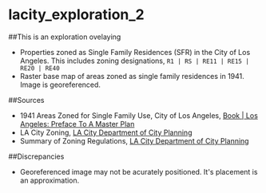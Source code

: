 # lacity_exploration_2

##This is an exploration ovelaying
* Properties zoned as Single Family Residences (SFR) in the City of Los Angeles. This includes zoning designations, `R1 | RS | RE11 | RE15 | RE20 | RE40` 
* Raster base map of areas zoned as single family residences in 1941. Image is georeferenced.

##Sources
* 1941 Areas Zoned for Single Family Use, City of Los Angeles, [Book | Los Angeles: Preface To A Master Plan](http://www.worldcat.org/oclc/3428529) 
* LA City Zoning, [LA City Department of City Planning](http://planning.lacity.org/)
* Summary of Zoning Regulations, [LA City Department of City Planning](http://planning.lacity.org/zone_code/Appendices/sum_of_zone.pdf)

##Discrepancies
* Georeferenced image may not be acurately positioned. It's placement is an approximation.
